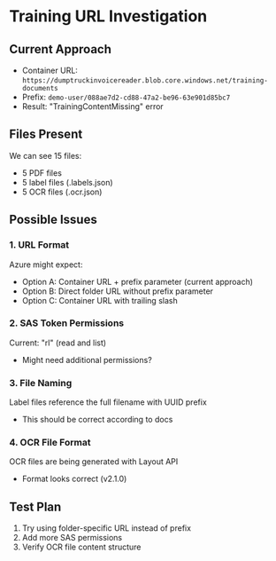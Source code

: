 # Training URL Investigation

## Current Approach
- Container URL: `https://dumptruckinvoicereader.blob.core.windows.net/training-documents`
- Prefix: `demo-user/088ae7d2-cd88-47a2-be96-63e901d85bc7`
- Result: "TrainingContentMissing" error

## Files Present
We can see 15 files:
- 5 PDF files
- 5 label files (.labels.json)
- 5 OCR files (.ocr.json)

## Possible Issues

### 1. URL Format
Azure might expect:
- Option A: Container URL + prefix parameter (current approach)
- Option B: Direct folder URL without prefix parameter
- Option C: Container URL with trailing slash

### 2. SAS Token Permissions
Current: "rl" (read and list)
- Might need additional permissions?

### 3. File Naming
Label files reference the full filename with UUID prefix
- This should be correct according to docs

### 4. OCR File Format
OCR files are being generated with Layout API
- Format looks correct (v2.1.0)

## Test Plan
1. Try using folder-specific URL instead of prefix
2. Add more SAS permissions
3. Verify OCR file content structure